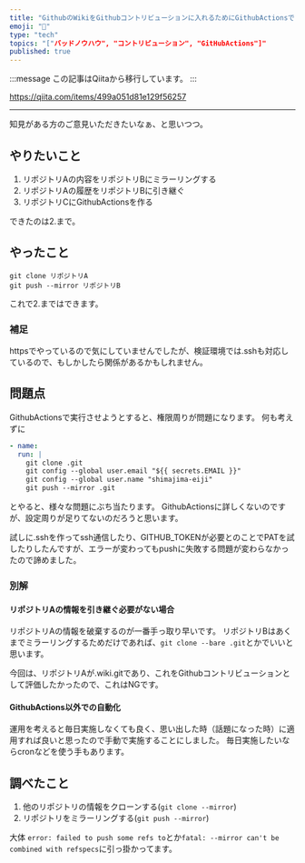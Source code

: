 ```yaml
---
title: "GithubのWikiをGithubコントリビューションに入れるためにGithubActionsでミラーリングしたかった"
emoji: "📝"
type: "tech"
topics: "["バッドノウハウ", "コントリビューション", "GitHubActions"]"
published: true
---
```


:::message
この記事はQiitaから移行しています。
:::

https://qiita.com/items/499a051d81e129f56257

---

知見がある方のご意見いただきたいなぁ、と思いつつ。

## やりたいこと
1. リポジトリAの内容をリポジトリBにミラーリングする
1. リポジトリAの履歴をリポジトリBに引き継ぐ
1. リポジトリCにGithubActionsを作る

できたのは2.まで。

## やったこと
```
git clone リポジトリA
git push --mirror リポジトリB
```

これで2.まではできます。

### 補足
httpsでやっているので気にしていませんでしたが、検証環境では.sshも対応しているので、もしかしたら関係があるかもしれません。

## 問題点
GithubActionsで実行させようとすると、権限周りが問題になります。
何も考えずに

``` GithubAction.yml
- name:
  run: |
    git clone .git
    git config --global user.email "${{ secrets.EMAIL }}"
    git config --global user.name "shimajima-eiji"
    git push --mirror .git
```

とやると、様々な問題にぶち当たります。
GithubActionsに詳しくないのですが、設定周りが足りてないのだろうと思います。

試しに.sshを作ってssh通信したり、GITHUB_TOKENが必要とのことでPATを試したりしたんですが、エラーが変わってもpushに失敗する問題が変わらなかったので諦めました。

### 別解
#### リポジトリAの情報を引き継ぐ必要がない場合
リポジトリAの情報を破棄するのが一番手っ取り早いです。
リポジトリBはあくまでミラーリングするためだけであれば、`git clone --bare .git`とかでいいと思います。

今回は、リポジトリAが.wiki.gitであり、これをGithubコントリビューションとして評価したかったので、これはNGです。

#### GithubActions以外での自動化
運用を考えると毎日実施しなくても良く、思い出した時（話題になった時）に適用すれば良いと思ったので手動で実施することにしました。
毎日実施したいならcronなどを使う手もあります。

## 調べたこと
1. 他のリポジトリの情報をクローンする(`git clone --mirror`)
1. リポジトリをミラーリングする(`git push --mirror`)

大体 `error: failed to push some refs to`とか`fatal: --mirror can't be combined with refspecs`に引っ掛かってます。

